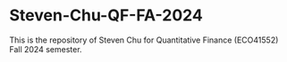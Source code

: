 # Steven-Chu-QF-FA-2024
This is the repository of Steven Chu for Quantitative Finance (ECO41552) Fall 2024 semester.
